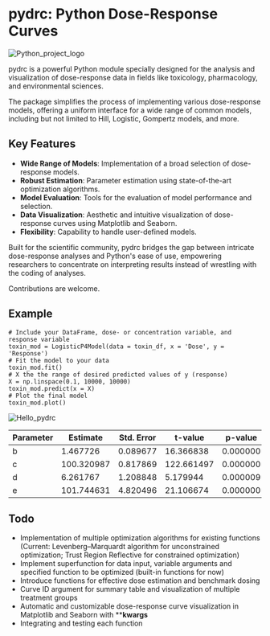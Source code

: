# pydrc: Python Dose-Response Curves

![Python_project_logo](https://github.com/Mr-Mathias-F/pydrc/assets/74455376/47543590-e776-43cd-a53f-c150eb495069)


pydrc is a powerful Python module specially designed for the analysis and visualization of dose-response data in fields like toxicology, pharmacology, and environmental sciences. 

The package simplifies the process of implementing various dose-response models, offering a uniform interface for a wide range of common models, including but not limited to Hill, Logistic, Gompertz models, and more.

## Key Features
- **Wide Range of Models**: Implementation of a broad selection of dose-response models.
- **Robust Estimation**: Parameter estimation using state-of-the-art optimization algorithms.
- **Model Evaluation**: Tools for the evaluation of model performance and selection.
- **Data Visualization**: Aesthetic and intuitive visualization of dose-response curves using Matplotlib and Seaborn.
- **Flexibility**: Capability to handle user-defined models.

Built for the scientific community, pydrc bridges the gap between intricate dose-response analyses and Python's ease of use, empowering researchers to concentrate on interpreting results instead of wrestling with the coding of analyses.

Contributions are welcome.

## Example


```
# Include your DataFrame, dose- or concentration variable, and response variable
toxin_mod = LogisticP4Model(data = toxin_df, x = 'Dose', y = 'Response')
# Fit the model to your data
toxin_mod.fit()
# X the the range of desired predicted values of y (response)
X = np.linspace(0.1, 10000, 10000)
toxin_mod.predict(x = X)
# Plot the final model
toxin_mod.plot() 
```

![Hello_pydrc](https://github.com/Mr-Mathias-F/pydrc/assets/74455376/dec25c93-b73a-44aa-9656-ff168fcb9f90)

| Parameter | Estimate   | Std. Error | t-value    | p-value  |
|-----------|------------|------------|------------|----------|
| b         | 1.467726   | 0.089677   | 16.366838  | 0.000000 |
| c         | 100.320987 | 0.817869   | 122.661497 | 0.000000 |
| d         | 6.261767   | 1.208848   | 5.179944   | 0.000009 |
| e         | 101.744631 | 4.820496   | 21.106674  | 0.000000 |

## Todo

- Implementation of multiple optimization algorithms for existing functions (Current: Levenberg–Marquardt algorithm for unconstrained optimization; Trust Region Reflective for constrained optimization)
- Implement superfunction for data input, variable arguments and specified function to be optimized (built-in functions for now)
- Introduce functions for effective dose estimation and benchmark dosing
- Curve ID argument for summary table and visualization of multiple treatment groups
- Automatic and customizable dose-response curve visualization in Matplotlib and Seaborn with ****kwargs**
- Integrating and testing each function

